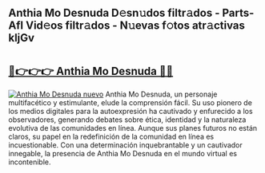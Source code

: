 ## Anthia Mo Desnuda D𝚎sn𝚞dos filtr𝚊dos - Parts-AfI Vid𝚎os filtr𝚊dos - N𝚞evas f𝚘tos atr𝚊ctivas kljGv

# <h2><a href="http://mb6hoeo.tromn.icu/?c=Anthia+Mo+Desnuda">🔗👉👉👉 Anthia Mo Desnuda 🔗🔗</a></h2>

[![Anthia Mo Desnuda nuevo](https://i.imgur.com/pEAQMta.gif)](http://mb6hoeo.tromn.icu/?c=Anthia+Mo+Desnuda)
Anthia Mo Desnuda, un personaje multifacético y estimulante, elude la comprensión fácil. Su uso pionero de los medios digitales para la autoexpresión ha cautivado y enfurecido a los observadores, generando debates sobre ética, identidad y la naturaleza evolutiva de las comunidades en línea. Aunque sus planes futuros no están claros, su papel en la redefinición de la comunidad en línea es incuestionable. Con una determinación inquebrantable y un cautivador innegable, la presencia de Anthia Mo Desnuda en el mundo virtual es incontenible.
